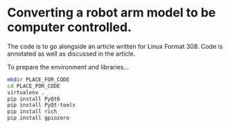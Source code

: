 # Converting a robot arm model to be computer controlled.

The code is to go alongside an article written for Linux Format 308. Code is annotated as well as discussed in the article.

To prepare the environment and libraries...

```bash
mkdir PLACE_FOR_CODE
cd PLACE_FOR_CODE
virtualenv .
pip install PyQt6
pip install PyQt-tools
pip install rich
pip install gpiozero
```